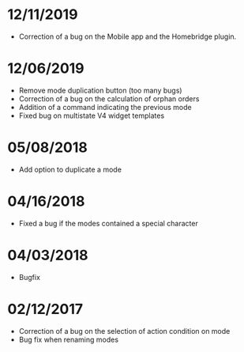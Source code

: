 # 12/11/2019

- Correction of a bug on the Mobile app and the Homebridge plugin.

# 12/06/2019

- Remove mode duplication button (too many bugs)
- Correction of a bug on the calculation of orphan orders
- Addition of a command indicating the previous mode
- Fixed bug on multistate V4 widget templates

# 05/08/2018

- Add option to duplicate a mode

# 04/16/2018

- Fixed a bug if the modes contained a special character

# 04/03/2018

- Bugfix

# 02/12/2017

- Correction of a bug on the selection of action condition on mode
- Bug fix when renaming modes
